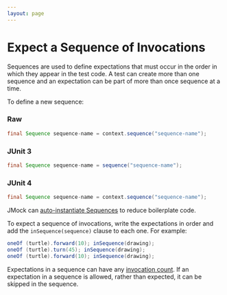 ```yaml
---
layout: page
---
```

Expect a Sequence of Invocations
================================

Sequences are used to define expectations that must occur in the order in which they appear in the test code. A test can create more than one sequence and an expectation can be part of more than once sequence at a time.

To define a new sequence:

### Raw

``` Java
final Sequence sequence-name = context.sequence("sequence-name");
```

### JUnit 3

``` Java
final Sequence sequence-name = sequence("sequence-name");
```

### JUnit 4

``` Java
final Sequence sequence-name = context.sequence("sequence-name");
```

JMock can [auto-instantiate Sequences](auto.html) to reduce boilerplate code.

To expect a sequence of invocations, write the expectations in order and add the `inSequence(sequence)` clause to each one. For example:

``` Java
oneOf (turtle).forward(10); inSequence(drawing);
oneOf (turtle).turn(45); inSequence(drawing);
oneOf (turtle).forward(10); inSequence(drawing);
```

Expectations in a sequence can have any [invocation count](cardinality.html). If an expectation in a sequence is allowed, rather than expected, it can be skipped in the sequence.

